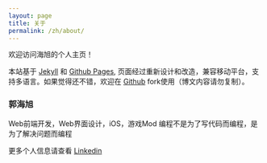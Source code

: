```yaml
---
layout: page
title: 关于
permalink: /zh/about/
---
```

欢迎访问海旭的个人主页！

本站基于 [Jekyll](http://jekyllrb.com/) 和 [Github Pages](https://pages.github.com/), 页面经过重新设计和改造，兼容移动平台，支持多语言。如果觉得还不错，欢迎在 [Github](https://github.com/hectorguo/hectorguo.github.io) fork使用（博文内容请勿复制）。

### 郭海旭

Web前端开发，Web界面设计，iOS，游戏Mod
编程不是为了写代码而编程，是为了解决问题而编程

更多个人信息请查看 [Linkedin](https://www.linkedin.com/in/hectorguo)